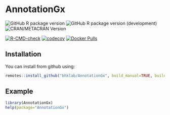 
# AnnotationGx

<!-- badges: start -->
![GitHub R package version](https://img.shields.io/github/r-package/v/bhklab/AnnotationGx)
![GitHub R package version (development)](https://img.shields.io/github/r-package/v/bhklab/AnnotationGx/development)
![CRAN/METACRAN Version](https://img.shields.io/cran/v/AnnotationGx?label=CRAN%20RELEASE%20COMING%20SOON!&labelColor=red&color=red)

[![R-CMD-check](https://github.com/bhklab/AnnotationGx/actions/workflows/R-CMD-check.yaml/badge.svg)](https://github.com/bhklab/AnnotationGx/actions/workflows/R-CMD-check.yaml)
[![codecov](https://codecov.io/github/bhklab/AnnotationGx/graph/badge.svg?token=Nb1x0FcJoi)](https://codecov.io/github/bhklab/AnnotationGx)
[![Docker Pulls](https://img.shields.io/docker/pulls/bhklab/annotationgx-r)](https://hub.docker.com/r/bhklab/annotationgx-r)


<!-- badges: end -->

## Installation

You can install from github using:

``` r
remotes::install_github("bhklab/AnnotationGx", build_manual=TRUE, build_vignettes=TRUE)
```



## Example

``` r
library(AnnotationGx)
help(package="AnnotationGx")
```

